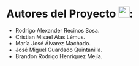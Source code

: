# Autores del Proyecto <img src="https://github.com/TheDudeThatCode/TheDudeThatCode/blob/master/Assets/Medal.gif" width="29px">:
- Rodrigo Alexander Recinos Sosa.
- Cristian Misael Alas Lémus.
- María José Álvarez Machado.
- José Miguel Guardado Quintanilla.
- Brandon Rodrigo Henríquez Mejía.
